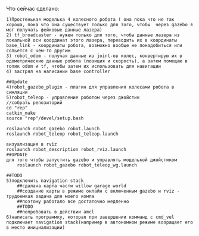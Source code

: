 Что сейчас сделано:

	1)Простенькая моделька 4 колесного робота ( она пока что не так хороша, пока что она существует только для того, чтобы 	через gazebo я мог получать фейковые данные лазера)
	2) tf_broadcaster - нужен только для того, чтобы данные лазера из локальной оси координат этого лазера, переводить их в координаты base_link - координаты робота, возможно вообще не понадобиться или сольется с чем-то другим
	3) robot_odom - получая данные из joint-ов колес, конвертирую их в одометрические данные робота (позиция и скорость), а затем помещаю в топик odom и tf, чтобы затем их использовать для навигации
	4) застрял на написании base controller

	##Update
	4)robot_gazebo_plugin - плагин для управления колесами робота в симляции
	5)robot_teleop - управление роботом через джойстик
	//собрать репозиторий
	cd "rep"
	catkin_make
	source "rep"/devel/setup.bash

	roslaunch robot_gazebo robot.launch 
	roslaunch robot_teleop robot_teleop.launch 

	визуализация в rviz 
	roslaunch robot_description robot_rviz.launch
	##UPDATE
	для того чтобы запустить gazebo и управлять моделькой джойстиком
		roslaunch robot_gazebo robot_teleop_wg.launch

	##TODO
	5)подключить navigation stack 
		##сдалана карта части willow garage world
		##создание карты в режиме онлайн с включенным gazebo и rviz - трудоемкая задача для моего компа
		##поэтому работало все достаточно медленно
		##TODO 
		##попробовать в действии amcl
	6)написать программку, которая при завершении комманд с cmd_vel подключает navigation stack(например в автономном режиме возращает его в место инициализации)

